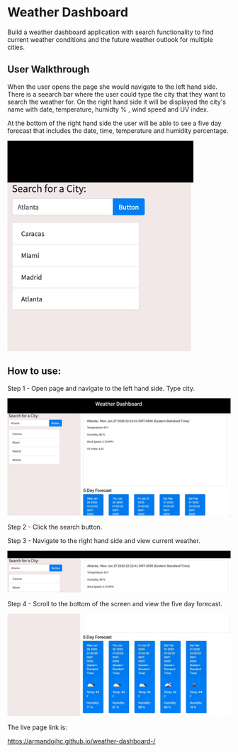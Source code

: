 # Weather Dashboard

Build a weather dashboard application with search functionality to find current weather conditions and the future weather outlook for multiple cities. 

## User Walkthrough

When the user opens the page she would navigate to the left hand side. There is a seearch bar where the user could type the city that they want to search the weather for. On the right hand side it will be displayed the city's name with date, temperature, humidty % , wind speed and UV index.

At the bottom of the right hand side the user will be able to see a five day forecast that includes the date, time, temperature and humidity percentage.

![Alt text](/assets/Screenshot_4.jpg)
## How to use:

Step 1 - Open page and navigate to the left hand side. Type city.

![Alt text](/assets/Screenshot_1.jpg)

Step 2 - Click the search button.

Step 3 - Navigate to the right hand side and view current weather.

![Alt text](/assets/Screenshot_2.jpg)

Step 4 - Scroll to the bottom of the screen and view the five day forecast.

![Alt text](/assets/Screenshot_3.jpg)


 The live page link is:

 https://armandojhc.github.io/weather-dashboard-/
 
